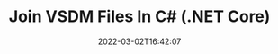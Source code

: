 ---
############################# Static ############################
layout: "auto-gen"
date: 2022-03-02T16:42:07
draft: false

############################# Head ############################
head_title: "Join VSDM Files into One in C# (.NET Core) - VSDM Merger"
head_description: "Join multiple VSDM files into a single file using C# .NET documents merger API. Join specific pages or page ranges from various documents to a single document."

############################# Header ############################
title: "Join VSDM Files In C# (.NET Core)"
description: "Join multiple VSDM files into a single file using C# .NET documents merger API. Join selected pages or page ranges from various source documents into a single resultant document."
bg_image: "https://cms.admin.containerize.com/templates/aspose/App_Themes/V3/images/bg/header1.png"
bg_overlay: false
button:
    enable: true
    icon: "fas fa-arrow-down"
    label: "Download Free Trial"
    link: "https://downloads.groupdocs.com/merger/net"

############################# SubMenu ############################
submenu:
    enable: true

    left:
        img_alt: "GroupDocs.Merger for .NET"
        image: "https://cms.admin.containerize.com/templates/groupdocs/images/product-logos/90x90-noborder/groupdocs-merger-net.png"
        product: "GroupDocs.Merger"
        platform: ".NET"

    middle:
        button:

            # button loop
            - link: "https://apireference.groupdocs.com/merger/net"
              text: "API Reference"

            # button loop
            - link: "https://github.com/groupdocs-merger"
              text: "Code Examples"

            # button loop
            - link: "https://products.groupdocs.app/merger/family"
              text: "Live Demos"

            # button loop
            - link: "https://purchase.groupdocs.com/pricing/merger/net"
              text: "Pricing"

    right:
        link_download: "https://downloads.groupdocs.com/merger"
        link_learn: "https://docs.groupdocs.com/merger/net"
        link_buy: "https://purchase.groupdocs.com"

############################# About ############################
about:
    enable: true
    title: "About GroupDocs.Merger for .NET API"
    content: |
        [GroupDocs.Merger for .NET](/merger/net/) offers a simple solution to safely Join & split between a wide range of document formats including PDF, Microsoft Office (Word, Excel, PowerPoint, OneNote), OpenDocument, HTML, images and many others within .NET applications. By adding just a few lines of the code, perform several document operations such as move, remove, rotate, swap, extract or change the orientation of pages within the documents. The documents merging API also supports previewing document pages as an image to analyse the document structure, formatting and content on the page.
        
        GroupDocs.Merger APIs are well supported on all major operating systems and platforms including .NET Framework, .NET Standard, .NET Core, Mono and Xamarin.

############################# Steps ############################
steps:
    enable: true
    title_left: "How to Join Multiple VSDM Files"
    content_left: |
        [GroupDocs.Merger](/merger/net/) makes it easy for .NET developers to join two or more VSDM files within their applications by implementing a few easy steps.

        *   Create new instance of <mark>**Merger**</mark> class and pass source document path as a constructor parameter.
        *   Call <mark>**Join**</mark> method of <mark>**Merger**</mark> class instance and pass second source document path.
        *   Call <mark>**Save**</mark> method of <mark>**Merger**</mark> class instance to save the merged document.
        
    title_right: "System Requirements"
    content_right: |
        GroupDocs.Merger for .NET APIs are supported on all major platforms and operating systems. Before executing the code below, please make sure that you have the following prerequisites installed on your system.

        *   Operating Systems: Microsoft Windows, Linux, MacOS
        *   Development Environments: Visual Studio, Xamarin, MonoDevelop
        *   Frameworks: .NET Framework, .NET Standard, .NET Core, Mono
        *   Download the latest version of GroupDocs.Merger for .NET from [NuGet](https://www.nuget.org/packages/GroupDocs.Merger)
        
    code: |
        ```cs
        // Join VSDM files using GroupDocs.Merger for .NET API
        // Instantiate Merger with input VSDM document
        using (Merger merger = new Merger("input1.vsdm"))
        {
            // Call Join method of Merger class instance and pass second source document path
            merger.Join("input2.vsdm");
            
            // Call Save method of Merger class instance to save merged document
            merger.Save("merged-file.vsdm");
        }
        ```

############################# Demos ############################
demos:
    enable: true
    title: "Live Demos - Online App to Join Documents"
    content: |
        Join more than one VSDM files right now by visiting [GroupDocs.Merger Live Demos](https://products.groupdocs.app/merger/total) website.  
        The live demo has the following benefits
        
############################# About Formats ############################
about_formats:
    enable: true
    format:
        # format loop
        - icon: "far fa-file-alt"
          title: "About VSDM File Format"
          content: |
            Files with VSDM extension are drawing files created with Microsoft Visio application that supports macros. VSDM files are OPC/XML drawings that are similar to VSDX but also provide the capability to run macros when the file is opened. Macros are user-defined actions/steps that are developed in Visual Basic for Applications (VBA) and can be used to perform repetitive tasks.

          link: "https://docs.fileformat.com/image/vsdm/"

############################# More Formats ############################
more_formats:
    enable: true
    title: "Joining Other Document Formats"
    content: |
        .NET documents merger API for file formats and images. Join some of the popular document formats together as stated below.
    format: 
        # format loop
        - name: "Join BMP Files"
          link: "https://products.groupdocs.com/merger/net/join/bmp/"
          description: "Bitmap File Format"

        # format loop
        - name: "Join CSV Files"
          link: "https://products.groupdocs.com/merger/net/join/csv/"
          description: "Comma Separated Values File"

        # format loop
        - name: "Join DOC Files"
          link: "https://products.groupdocs.com/merger/net/join/doc/"
          description: "Microsoft Word Document"

        # format loop
        - name: "Join DOCM Files"
          link: "https://products.groupdocs.com/merger/net/join/docm/"
          description: "Microsoft Word Macro-Enabled Document"

        # format loop
        - name: "Join DOCX Files"
          link: "https://products.groupdocs.com/merger/net/join/docx/"
          description: "Microsoft Word Open XML Document"

        # format loop
        - name: "Join DOT Files"
          link: "https://products.groupdocs.com/merger/net/join/dot/"
          description: "Microsoft Word Document Template"

        # format loop
        - name: "Join DOTM Files"
          link: "https://products.groupdocs.com/merger/net/join/dotm/"
          description: "Microsoft Word Macro-Enabled Template"

        # format loop
        - name: "Join DOTX Files"
          link: "https://products.groupdocs.com/merger/net/join/dotx/"
          description: "Word Open XML Document Template"

        # format loop
        - name: "Join EPUB Files"
          link: "https://products.groupdocs.com/merger/net/join/epub/"
          description: "Digital E-Book File Format"

        # format loop
        - name: "Join HTML Files"
          link: "https://products.groupdocs.com/merger/net/join/html/"
          description: "Hyper Text Markup Language"

        # format loop
        - name: "Join MHT Files"
          link: "https://products.groupdocs.com/merger/net/join/mht/"
          description: "MIME Encapsulation of Aggregate HTML"

        # format loop
        - name: "Join MHTML Files"
          link: "https://products.groupdocs.com/merger/net/join/mhtml/"
          description: "MIME Encapsulation of Aggregate HTML"

        # format loop
        - name: "Join ODP Files"
          link: "https://products.groupdocs.com/merger/net/join/odp/"
          description: "OpenDocument Presentation File Format"

        # format loop
        - name: "Join ODS Files"
          link: "https://products.groupdocs.com/merger/net/join/ods/"
          description: "Open Document Spreadsheet"

        # format loop
        - name: "Join ODT Files"
          link: "https://products.groupdocs.com/merger/net/join/odt/"
          description: "Open Document Text"

        # format loop
        - name: "Join OTP Files"
          link: "https://products.groupdocs.com/merger/net/join/otp/"
          description: "Origin Graph Template"

        # format loop
        - name: "Join OTT Files"
          link: "https://products.groupdocs.com/merger/net/join/ott/"
          description: "Open Document Template"

        # format loop
        - name: "Join PDF Files"
          link: "https://products.groupdocs.com/merger/net/join/pdf/"
          description: "Portable Document"

        # format loop
        - name: "Join PNG Files"
          link: "https://products.groupdocs.com/merger/net/join/png/"
          description: "Portable Network Graphic"

        # format loop
        - name: "Join POTM Files"
          link: "https://products.groupdocs.com/merger/net/join/potm/"
          description: "Microsoft PowerPoint Template"

        # format loop
        - name: "Join POTX Files"
          link: "https://products.groupdocs.com/merger/net/join/potx/"
          description: "Microsoft PowerPoint Open XML Template"

        # format loop
        - name: "Join PPS Files"
          link: "https://products.groupdocs.com/merger/net/join/pps/"
          description: "Microsoft PowerPoint Slide Show"

        # format loop
        - name: "Join PPSM Files"
          link: "https://products.groupdocs.com/merger/net/join/ppsm/"
          description: "Microsoft PowerPoint Slide Show"

        # format loop
        - name: "Join PPSX Files"
          link: "https://products.groupdocs.com/merger/net/join/ppsx/"
          description: "PowerPoint Open XML Slide Show"

        # format loop
        - name: "Join PPT Files"
          link: "https://products.groupdocs.com/merger/net/join/ppt/"
          description: "PowerPoint Presentation"

        # format loop
        - name: "Join PPTM Files"
          link: "https://products.groupdocs.com/merger/net/join/pptm/"
          description: "Microsoft PowerPoint Presentation"

        # format loop
        - name: "Join PPTX Files"
          link: "https://products.groupdocs.com/merger/net/join/pptx/"
          description: "PowerPoint Open XML Presentation"

        # format loop
        - name: "Join PS Files"
          link: "https://products.groupdocs.com/merger/net/join/ps/"
          description: "PostScript (PS)"

        # format loop
        - name: "Join RTF Files"
          link: "https://products.groupdocs.com/merger/net/join/rtf/"
          description: "Rich Text File Format"

        # format loop
        - name: "Join TEX Files"
          link: "https://products.groupdocs.com/merger/net/join/tex/"
          description: "LaTeX Source Document"

        # format loop
        - name: "Join TIF Files"
          link: "https://products.groupdocs.com/merger/net/join/tif/"
          description: "Tagged Image File Format"

        # format loop
        - name: "Join TIFF Files"
          link: "https://products.groupdocs.com/merger/net/join/tiff/"
          description: "Tagged Image File Format"

        # format loop
        - name: "Join TSV Files"
          link: "https://products.groupdocs.com/merger/net/join/tsv/"
          description: "Tab Separated Values File"

        # format loop
        - name: "Join TXT Files"
          link: "https://products.groupdocs.com/merger/net/join/txt/"
          description: "Plain Text File Format"

        # format loop
        - name: "Join VDX Files"
          link: "https://products.groupdocs.com/merger/net/join/vdx/"
          description: "Microsoft Visio XML Drawing File Format"

        # format loop
        - name: "Join VSDX Files"
          link: "https://products.groupdocs.com/merger/net/join/vsdx/"
          description: "Microsoft Visio File Format"

        # format loop
        - name: "Join VSSM Files"
          link: "https://products.groupdocs.com/merger/net/join/vssm/"
          description: "Microsoft Visio Macro Enabled File Format"

        # format loop
        - name: "Join VSSX Files"
          link: "https://products.groupdocs.com/merger/net/join/vssx/"
          description: "Visio Stencil File Format"

        # format loop
        - name: "Join VSTM Files"
          link: "https://products.groupdocs.com/merger/net/join/vstm/"
          description: "Visio Macro-Enabled Drawing Template"

        # format loop
        - name: "Join VSTX Files"
          link: "https://products.groupdocs.com/merger/net/join/vstx/"
          description: "Microsoft Visio File Format"

        # format loop
        - name: "Join VSX Files"
          link: "https://products.groupdocs.com/merger/net/join/vsx/"
          description: "Vector Scalar Extension"

        # format loop
        - name: "Join VTX Files"
          link: "https://products.groupdocs.com/merger/net/join/vtx/"
          description: "Microsoft Visio Drawing Template"

        # format loop
        - name: "Join XLAM Files"
          link: "https://products.groupdocs.com/merger/net/join/xlam/"
          description: "Microsoft Excel Macro-Enabled Add-In"

        # format loop
        - name: "Join XLS Files"
          link: "https://products.groupdocs.com/merger/net/join/xls/"
          description: "Microsoft Excel Binary File Format"

        # format loop
        - name: "Join XLSB Files"
          link: "https://products.groupdocs.com/merger/net/join/xlsb/"
          description: "Microsoft Excel Binary Spreadsheet File"

        # format loop
        - name: "Join XLSM Files"
          link: "https://products.groupdocs.com/merger/net/join/xlsm/"
          description: "Microsoft Excel Macro-Enabled Spreadsheet"

        # format loop
        - name: "Join XLSX Files"
          link: "https://products.groupdocs.com/merger/net/join/xlsx/"
          description: "Microsoft Excel Open XML Spreadsheet"

        # format loop
        - name: "Join XLT Files"
          link: "https://products.groupdocs.com/merger/net/join/xlt/"
          description: "Microsoft Excel Template"

        # format loop
        - name: "Join XLTM Files"
          link: "https://products.groupdocs.com/merger/net/join/xltm/"
          description: "Microsoft Excel Macro-Enabled Template"

        # format loop
        - name: "Join XLTX Files"
          link: "https://products.groupdocs.com/merger/net/join/xltx/"
          description: "Microsoft Excel Open XML Template"

        # format loop
        - name: "Join XPS Files"
          link: "https://products.groupdocs.com/merger/net/join/xps/"
          description: "Open XML Paper Specification"



############################# Back to top ###############################
back_to_top:
    enable: true
---